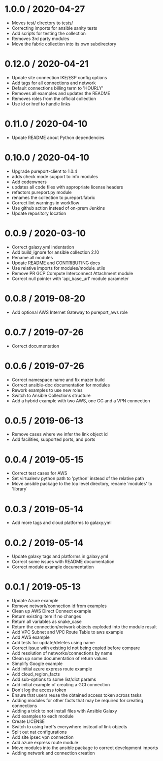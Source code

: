 
1.0.0 / 2020-04-27
==================

  * Moves test/ directory to tests/
  * Correcting imports for ansible sanity tests
  * Add scripts for testing the collection
  * Removes 3rd party modules
  * Move the fabric collection into its own subdirectory

0.12.0 / 2020-04-21
===================

  * Update site connection IKE/ESP config options
  * Add tags for all connections and network
  * Default connections billing term to 'HOURLY'
  * Removes all examples and updates the README
  * Removes roles from the official collection
  * Use id or href to handle links

0.11.0 / 2020-04-10
===================

  * Update README about Python dependencies

0.10.0 / 2020-04-10
===================

  * Upgrade pureport-client to 1.0.4
  * adds check mode support to info modules
  * Add codeowners
  * updates all code files with appropriate license headers
  * refactors pureport.py module
  * renames the collection to pureport.fabric
  * Correct lint warnings in workflow
  * Use github action instead of on-prem Jenkins
  * Update repository location

0.0.9 / 2020-03-10
==================

  * Correct galaxy.yml indentation
  * Add build_ignore for ansible collection 2.10
  * Rename all modules
  * Update README and CONTRIBUTING docs
  * Use relative imports for modules/module_utils
  * Remove PR GCP Compute Interconnect Attachment module
  * Correct null pointer with 'api_base_url' module parameter

0.0.8 / 2019-08-20
==================

  * Add optional AWS Internet Gateway to pureport_aws role

0.0.7 / 2019-07-26
==================

  * Correct documentation

0.0.6 / 2019-07-26
==================

  * Correct namespace name and fix mazer build
  * Correct ansible-doc documentation for modules
  * Rework examples to use new roles
  * Switch to Ansible Collections structure
  * Add a hybrid example with two AWS, one GC and a VPN connection

0.0.5 / 2019-06-13
==================

  * Remove cases where we infer the link object id
  * Add facilities, supported ports, and ports

0.0.4 / 2019-05-15
==================

  * Correct test cases for AWS
  * Set virtualenv python path to 'python' instead of the relative path
  * Move ansible package to the top level directory, rename 'modules' to 'library'

0.0.3 / 2019-05-14
==================

  * Add more tags and cloud platforms to galaxy.yml

0.0.2 / 2019-05-14
==================

  * Update galaxy tags and platforms in galaxy.yml
  * Correct some issues with README documentation
  * Correct module example documentation

0.0.1 / 2019-05-13
==================

  * Update Azure example
  * Remove network/connection id from examples
  * Clean up AWS Direct Connect example
  * Return existing item if no changes
  * Return all variables as snake_case
  * Return the connection/network objects exploded into the module result
  * Add VPC Subnet and VPC Route Table to aws example
  * Add AWS example
  * Add tests for update/deletes using name
  * Correct issue with existing id not being copied before compare
  * Add resolution of networks/connections by name
  * Clean up some documentation of return values
  * Simplify Google example
  * Add initial azure express route example
  * Add cloud_region_facts
  * Add sub-options to some list/dict params
  * Add initial example of creating a GCI connection
  * Don't log the access token
  * Ensure that users reuse the obtained access token across tasks
  * Adding modules for other facts that may be required for creating connections
  * Adding a trick to not install files with Ansible Galaxy
  * Add examples to each module
  * Create LICENSE
  * Switch to using href's everywhere instead of link objects
  * Split out nat configurations
  * Add site ipsec vpn connection
  * Add azure express route module
  * Move modules into the ansible package to correct development imports
  * Adding network and connection creation
